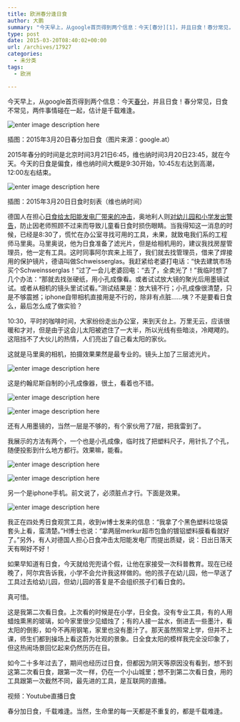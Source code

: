 ```yaml
---
title: 欧洲春分逢日食
author: 大鹏
summary: "今天早上，从google首页得到两个信息：今天[春分][1]，并且日食！春分常见，日食不常见，两件事情碰在一起，估计是千载难逢。"
type: post
date: 2015-03-20T08:40:02+00:00
url: /archives/17927
categories:
  - 未分类
tags:
  - 欧洲

---
```

今天早上，从google首页得到两个信息：今天[春分][1]，并且日食！春分常见，日食不常见，两件事情碰在一起，估计是千载难逢。

![enter image description here][2]

插图：2015年3月20日春分加日食（图片来源：google.at）

2015年春分的时间是北京时间3月21日6:45，维也纳时间3月20日23:45，就在今天。今天的日食是偏食，维也纳时间大概是9:30开始，10:45左右达到高潮，12:00左右结束。

![enter image description here][3]

插图：2015年3月20日日食时刻表（维也纳时间）

德国人在担心[日食给太阳能发电厂带来的冲击][4]，奥地利人则[对幼儿园和小学发出警告][5]，防止因老师照顾不过来而导致儿童看日食时损伤眼睛。当我得知这一消息的时候，已经是8:30了，慌忙在办公室寻找可用的工具，未果，就致电我们系的工程师马里奥。马里奥说，他为日食准备了滤光片，但是给相机用的，建议我找房屋管理员，他一定有工具。这时同事阿尔宾来上班了，我们就去找管理员，借来了焊接用的保护镜片，德语叫做Schweisserglas。我赶紧给老婆打电话：“快去建筑市场买个Schweinsserglas！”过了一会儿老婆回电：“去了，全卖光了！”我临时想了几个办法：“那就去找张硬纸，用小孔成像看。或者试试放大镜的聚光后用墨镜试试。或者从相机的镜头里试试看。”测试结果是：放大镜不行；小孔成像很清楚，只是不够震撼；iphone自带相机直接用是不行的，除非有点脏……咦？不是要看日食么，最后怎么成了做实验？

10:30，平时的咖啡时间，大家纷纷走出办公室，来到天台上。万里无云，应该很暖和才对，但是由于这会儿太阳被遮住了一大半，所以光线有些暗淡，冷飕飕的。这阻挡不了大伙儿的热情，人们亮出了自己看太阳的家伙。

这就是马里奥的相机，拍摄效果果然是最专业的。镜头上加了三层滤光片。

![enter image description here][6]

这是约翰尼斯自制的小孔成像器，很土，看着也不错。

![enter image description here][7]

![enter image description here][8]

还有人用墨镜的，当然一层是不够的，有个家伙用了7层，把我雷到了。

我展示的方法有两个，一个也是小孔成像，临时找了把塑料尺子，用针扎了个孔，随便投影到什么地方都行。效果嘛，能看。

![enter image description here][9]

![enter image description here][10]

另一个是iphone手机。前文说了，必须脏点才行。下面是效果。

![enter image description here][11]

我正在四处秀日食观赏工具，收到w博士发来的信息：“我拿了个黑色塑料垃圾袋套头上看，蛮清楚。”H博士也说：“拿两层merkur超市包鱼的镀铝塑料膜看看就好了。”另外，有人对德国人担心日食冲击太阳能发电厂而提出质疑，说：日出日落天天有啊好不好！

如果早知道有日食，今天就给兜兜请个假，让他在家接受一次科普教育。现在已经晚了，阿尔宾告诉我，小学不会允许我这样做的。他的孩子在幼儿园，他一早送了工具过去给幼儿园，但幼儿园的答复是不会组织孩子们看日食的。

真可惜。

这是我第二次看日食。上次看的时候是在小学，日全食。没有专业工具，有的人用蜡烛熏黑的玻璃，如今家里很少见蜡烛了；有的人接一盆水，倒进去一些墨汁，看太阳的倒影，如今不再用钢笔，家里也没有墨汁了。那天虽然照常上学，但并不上课，师生们都到操场上看这蔚为壮观的景象。日全食太阳的模样我完全没印象了，但这热闹场景回忆起来仍然历历在目。

如今二十多年过去了，期间也经历过日食，但都因为阴天等原因没有看到，想不到这第二次看日食，跟第一次一样，仍在一个小山城里；想不到第二次看日食，用的工具跟第一次截然不同，最先进的工具，是互联网的直播。



视频：Youtube直播日食

春分加日食，千载难逢。当然，生命里的每一天都是不重复的，都是千载难逢。

 [1]: http://pzhao.org/archives/17089
 [2]: https://ix7kqq-bn1305.files.1drv.com/y2pIQEwyYLlYCopGSfQiNDdXOCy9qcU-r30-OB7vhd1EOTS_C0-KnkWJ13uy85wHRlL7-aCqX15GUZ9bYm3NfjHO8E-WVVQZImmlsO6RmtEJiKNN2wbfD7TfU7CofpNO538BPlVVG5LW4_MIwsT5IvMQg/2015-03-20_google.jpg
 [3]: http://oekastatic.orf.at/static/images/site/oeka/20150311/oest_sonnenfinsternis1_a.5339198.gif
 [4]: http://www.wusuobuneng.com/archives/18027
 [5]: http://wien.orf.at/news/stories/2700656/
 [6]: https://ix7kqq-bn1305.files.1drv.com/y2pOms2VF6rUplKMb6OG1HdpFf4wnRLLvIDMAEvru4ob_SOE7cRYIDPgKWgK72gt8rrembeBsR-FmjqLPWW8sE6EA5WtJ33ZmkEjFCtn2QKop8MHcqBOENjRbEQGyN7gCUkKO5OKCUUwQ_MlLykD0u3MQ/2015-03-20_eclipse6.jpg
 [7]: https://ix7kqq-bn1305.files.1drv.com/y2ph22E9OpwAd5fNKWZ8m_UNGnSLWUki2eKN7Ux6YsTYmuQM7U5bBem43kQtI7V5aiEqc5Ds9VcIgU1ve9JuTcuEG1qZf7iF9zn3jWgWgzEeFr0yhfX4W_-3XswjsrrmBKhTNsbavvNn3c9-ObkEdYIww/2015-03-20_eclipse1.jpg
 [8]: https://ix7kqq-bn1305.files.1drv.com/y2pPIups9ZBpOqTIhTd9vhNXfccGwognJyPM0wTg70t4OWim8i9AUJsVP0NB50OepRs7JjLZk5hXu1iNEvinx1oiTpn3dLqPwWGaxFKCyZZXNyN8uI0-fJ-rOhr3oHNR7NDgOsSk-bAKieaGROk3XOAfg/2015-03-20_eclipse2.jpg
 [9]: https://ix7kqq-bn1305.files.1drv.com/y2pmF4zdIvjlWdSCxvdHZ7vFrXM52jHYQDRwaWVQy4d_oUzBdm9uRaiOSDaYWEeqPt2w4xJdhgUyrg-mabaMhMsGuEkTTh5ySdcGrtBXGlD4JcQ6ylaLlTVjT6LgpcfyRa72OPDyFlNv7MPorWLlQxYsA/2015-03-20_eclipse4.jpg
 [10]: https://ix7kqq-bn1305.files.1drv.com/y2pinZhMOo27dBtky7P_xpvaELjnB6fs0fVnHwI1eF51YzKPvchyUN30gvCXi59YbB-ZjYxz3dlXuQ14Hg4pPvll92IIWK0tt90gSK3vhq8eocr99z0BH_o2Z3P3IGbtC22fUzAMXM9irfzuAkjyDRQSA/2015-03-20_eclipse5.jpg
 [11]: https://ix7kqq-bn1305.files.1drv.com/y2pDYzbvnPLuj6XacFkISNOZfBmHg35Dn0S0aGT2Zkm8qyCJawf6SnIq5IVO1lidopp1-gdbSPko7s3qJLEHKGe5l9x1J-gs83lRqTaCSJN2E2yOUQlkRne6Qvxgy5GM8gI68fSxUlRpii85-tDR-G6nQ/2015-03-20_eclipse3.jpg

